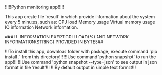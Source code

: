 !!!!!Python monitoring app!!!!!

This app create file 'result' in which provide information about the system every 5 minutes, such as:
CPU load
Memory usage
Virtual memory usage
IO information
Network information.

##ALL INFORMATION EXEPT CPU LOAD(%) AND NETWORK INFORMATION(STRING) PROVIDED IN BYTES##

!!!To install this app, download folder with package, execute command 'pip install .' from this directory!!!
!!!Use command 'python snapshot' to run the app!!!
!!!Use command 'python snapshot --type=json' to see output in json format in file 'result'!!!
!!!By default output in simple text format!!!
